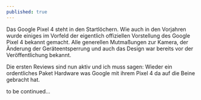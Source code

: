 ```yaml
---
published: true
---
```

Das Google Pixel 4 steht in den Startlöchern. Wie auch in den Vorjahren wurde einiges im Vorfeld der eigentlich offiziellen Vorstellung des Google Pixel 4 bekannt gemacht. Alle generellen Mutmaßungen zur Kamera, der Änderung der Geräteentsperrung und auch das Design war bereits vor der Veröffentlichung bekannt.

Die ersten Reviews sind nun aktiv und ich muss sagen: Wieder ein ordentliches Paket Hardware was Google mit ihrem Pixel 4 da auf die Beine gebracht hat.


to be continued...
